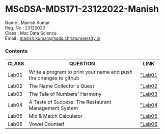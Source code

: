 # MScDSA-MDS171-23122022-Manish

Name : Manish Kumar   
Reg. No.: 23122022  
Class : Msc Data Science  
Email : manish.kumar@msds.christuniversity.in

### **Contents**
|CLASS|QUESTION|LINK|
|-----------------------|-----------------------------------------------------|---------------------------|
|Lab01|Write a program to print your name and push the changes to github|["Lab01](Lab01.ipynb)    
|Lab02|The Name Collector's Quest|["Lab02](Lab02.ipynb)
|Lab03|The Tale of Numbers' Harmony |["Lab03](Lab03.ipynb) 
|Lab04|A Taste of Success: The Restaurant Management System |["Lab04](Lab04.ipynb)
|Lab05|Mix & Match Calculator |["Lab05](https://github.com/manishkurps/MScDSA-MDS171-23122022-Manish/tree/main/Lab%2005)
|Lab06|Vowel Counter! |["Lab06](Lab06.ipynb)